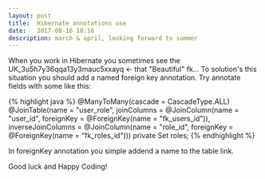 ```yaml
---
layout: post
title:  Hibernate annotations use
date:   2017-08-16 18:16
description: march & april, looking forward to summer
---
```


When you work in Hibernate you sometimes see the UK_3u5h7y36qqa13y3mauc5xxayq <- that "Beautiful" fk...
To solution's this situation you should add a named foreign key annotation.
Try annotate fields with some like this:

{% highlight java %}
    @ManyToMany(cascade = CascadeType.ALL)
        @JoinTable(name = "user_role",
                joinColumns = @JoinColumn(name = "user_id",
                foreignKey = @ForeignKey(name = "fk_users_id")),
                inverseJoinColumns = @JoinColumn(name = "role_id",
                foreignKey = @ForeignKey(name = "fk_roles_id")))
        private Set<Role> roles;
{% endhighlight %}

In foreignKey annotation you simple addend a name to the table link.

Good luck and Happy Coding!